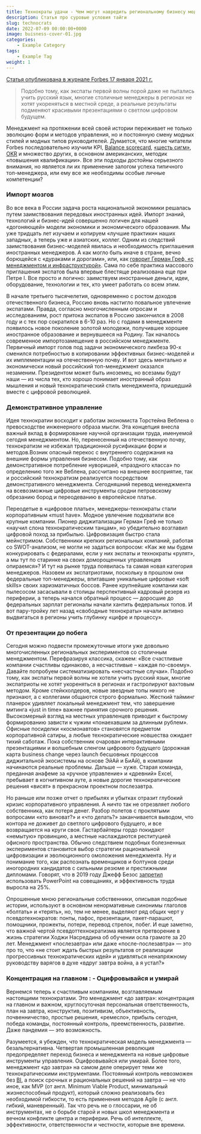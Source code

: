 ```yaml
---
title: Технократы удачи - Чем могут навредить региональному бизнесу модные топы из Москвы
description: Статья про суровые условия тайги
slug: technocrats
date: 2022-07-09 00:00:00+0000
image: buisness-cover-01.jpg
categories:
    - Example Category
tags:
    - Example Tag
weight: 1       
---
```

[Статья опубликована в журнале Forbes 17 января 2021 г.](https://www.forbes.ru/biznes/418463-tehnokraty-udachi-chem-mogut-navredit-regionalnomu-biznesu-modnye-topy-iz-moskvy)

> Подобно тому, как экспаты первой волны порой даже не пытались учить русский язык, многие столичные менеджеры в регионах не хотят укореняться в местной среде, а реальные результаты подменяют красивыми презентациями о светлом цифровом будущем.

Менеджмент на протяжении всей своей истории переживает не только эволюцию форм и методов управления, но и постоянную смену модных стилей и модных типов руководителей. Думается, что многие читатели Forbes последовательно изучили KPI, [Balance scorecard](https://en.wikipedia.org/wiki/Balanced_scorecard), [«шесть сигм»](https://ru.wikipedia.org/wiki/%D0%A8%D0%B5%D1%81%D1%82%D1%8C_%D1%81%D0%B8%D0%B3%D0%BC), [OKR](https://ru.wikipedia.org/wiki/OKR) и множество других, в основном американских, методик «повышения квалификации». Все эти подходы достойны серьезного внимания, но является ли их применение залогом успеха типичного топ-менеджера, или ему все же необходимы особые личные компетенции?

### Импорт мозгов

Во все века в России задача роста национальной экономики решалась путем заимствования передовых иностранных идей. Импорт знаний, технологий и бизнес-идей совершенно логичен для нашей «догоняющей» модели экономики и экономического образования. Мы уже тридцать лет изучаем и копируем «лучшие практики« наших западных, а теперь уже и азиатских, коллег. Одним из следствий заимствования бизнес-моделей явилась и необходимость приглашения иностранных менеджеров. А как могло быть иначе в стране, вечно борющейся с «дураками и дорогами», или, как [говорит Герман Греф, «с менеджментом и инфраструктурой»](https://www.vesti.ru/finance/article/2127569). Сама по себе практика массового приглашения экспатов была впервые блестяще реализована еще при Петре I. Все просто и логично: заимствуем иностранные деньги, идеи, оборудование, технологии и тех, кто умеет работать со всем этим.

В начале третьего тысячелетия, одновременно с ростом доходов отечественного бизнеса, Россию вновь настигло повальное увлечение экспатами. Правда, согласно многочисленным опросам и исследованиям, рост притока экспатов в Россию закончился в 2008 году и с тех пор сократился в 6-10 раз. Но с годами в менеджменте появилось новое поколение золотой молодежи, получившее хорошее иностранное образование и вернувшееся на Родину. Так началось современное импортозамещение в российском менеджменте. Первичный импорт голов под задачи экономического ликбеза 90-х сменился потребностью в копировании эффективных бизнес-моделей и их имплементации на отечественную почву. И вот здесь ментально и экономически новый российский топ-менеджмент оказался незаменим. Президентом может быть иноземец, но всезамы будут наши — из числа тех, кто хорошо понимает иностранный образ мышления и новый технократический стиль менеджмента, пришедший вместе с цифровой революцией.

### Демонстративное управление

Идея технократии восходит к работам экономиста Торстейна Веблена о превосходстве инженерного образа мысли. Эта концепция внесла важный вклад в формирование научной организации труда, именуемой сегодня менеджментом. Но, перенесенный на отечественную почву, технократизм не избежал традиционной русификации форм и методов.Возник опасный перекос с внутреннего содержания на внешние формы управления бизнесом. Подобно тому, как демонстративное потребление нуворишей, «праздного класса» по определению того же Веблена, рассчитано на внешнее восприятие, так и российский технократизм реализуется посредством демонстративного менеджмента. Сегодняшний перевод менеджмента на всевозможные цифровые инструменты сродни петровскому обрезанию бород и переодеванию в европейское платье.

Переодетые в «цифровое платье», менеджеры-технократы стали корпоративным «must have». Модное увлечение подхватили все крупные компании. Пионер диджитализации Герман Греф не только «научил слона технократическим танцам», но убедительно возглавил цифровой поход за прибылью. Цифровизация быстро стала мейнстримом. Собственники крепких региональных компаний, работая со SWOT-анализом, не могли не задаться вопросом: «Как же мы будем конкурировать с федералами, если у них экспаты и технократы «рулят», а мы тут по старинке на своих доморощенных управленцев опираемся»? И тут на рынке труда появилась та самая новая категория менеджеров. Назовем их экспатриотами, поскольку в прошлом они федеральные топ-менеджеры, впитавшие уникальные цифровые «soft skills» своих харизматичных боссов. Ранее крупнейшие компании как пылесосом засасывали в столицы перспективный кадровый резерв из периферии, а теперь начался обратный процесс — доросшие до федеральных зарплат регионалы начали хантить федеральных топов. И вот пару-тройку лет назад «свободные технократы» начали активно выдвигаться в регионы учить глубинку «цифре и процессу».

### От презентации до побега 

Сегодня можно подвести промежуточные итоги уже довольно многочисленных региональных экспериментов со столичным менеджментом. Перефразируя классика, скажем: «Все счастливые компании счастливы одинаково, а несчастливые – каждая по-своему». Давайте попробуем систематизировать «несчастные случаи». Подобно тому, как экспаты первой волны не хотели учить русский язык, многие экспатриоты не хотят укореняться в регионах и гастролируют вахтовым методом. Кроме стейкхолдеров, новые звездные топы никого не признают, а с коллегами общаются строго формально. Жесткий тайминг планерок удивляет локальный менеджмент тем, что завершение митинга «just in time» важнее принятия срочного решения. Высокомерный взгляд на местных управленцев приводит к быстрому формированию зависти к чужим «понаехавшим за длинным рублем». Офисные посиделки «космонавтов» становятся предметом корпоративной сатиры, а любые технократические новшества ожидает тихий саботаж. Пока собственник очарован интерактивными презентациями и волшебным сленгом цифрового будущего (дорожная карта business change через launch бесшовных процессов диджитальной экосистемы на основе ЭйАй и БиАй), в компании начинаются реальные проблемы. Дальше — хуже. Старая команда, преданная анафеме за «ручное управление» и «древний» Excel, пребывает в когнитивном ауте, а новые дорогие технократические решения «висят» в прекрасном проектном послезавтра.

Но раньше или позже отчет о прибылях и убытках отразит глубокий кризис корпоративного управления. А ничто так не отрезвляет любого собственника, как потеря денег. Разбор полетов с проклятыми вопросами «кто виноват?» и «что делать?» заканчивается выводом, что контора не доживет до светлого цифрового будущего, и все возвращается на круги своя. Гастарбайтеры гордо покидают «немытую» провинцию, а местные наслаждаются реституцией офисного пространства. Обычно следствием подобных болезненных экспериментов становится выбор стратегии рациональной цифровизации и эволюционного омоложения менеджмента. Ну и понимание того, как распознать временщиков и болтунов среди иногородних кандидатов с сильными резюме и престижными дипломами. Говорят, что в 2019 году Джефф Безос [запретил](https://incrussia.ru/news/bezos-zapretil-prezentatsii/) использовать PowerPoint на совещаниях, и эффективность труда выросла на 25%.

Опрошенные мною региональные собственники, описывая подобные истории, используют в основном ненормативные синонимы глаголов «болтать» и «терять», но, тем не менее, выделяют ряд общих черт у псевдотехнократов: понты, пафос, презентации, пакет-парашют, помощники, прожекты, потери, перевод стрелок, побег. И еще заметно, что важной чертой псевдоттехнократизма является претворение в жизнь стратегии Ходжи Насреддина об обучении осла грамоте за 20 лет. Менеджмент «послезавтра» или даже «после-послезавтра» — это про то, что «не стоит ждать быстрых результатов от реализации прогрессивных технократических идей» и удивляться ненапряжному руководству варягов в духе «вдруг завтра война, а я устал?»

### Концентрация на главном : - Оцифровывайся и умирай

Вернемся теперь к счастливым компаниям, возглавляемым настоящими технократами. Это менеджмент «до завтра»: концентрация на главном и важном, круглосуточная персональная ответственность, план на завтра, конструктив, позитивизм, объективность, почвенничество, простые решения, «ремесло», прибыль сегодня, победа команды, постоянный контроль, преемственность, развитие. Даже пандемия — это возможность.

Разумеется, я убежден, что технократическая модель менеджмента — безальтернативна. Четвертая промышленная революция предопределяет переход бизнеса и менеджмента на новые цифровые инструменты управления. Оцифровывайся или умирай. Более того, менеджмент «до завтра» на самом деле оперирует теми же технократическими инструментами. Постоянный контроль невозможен без [BI](https://ru.wikipedia.org/wiki/Business_Intelligence), а поиск срочных и рациональных решений на завтра — не что иное, как MVP (от англ. Minimum Viable Product, минимальный жизнеспособный продукт), который сложно реализовать без необходимой гибкости, то есть применения методов Agile (с англ. гибкий, маневренный). Так что речь не о глоссарии, не об инструментах, не о борьбе старой и новых школ менеджмента и вечном конфликте центра и периферии. Речь об интеллекте, эффективности, ответственности и честности, которые вне времени.